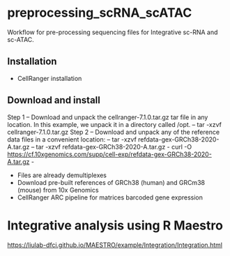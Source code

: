 <!-- GETTING STARTED -->

# preprocessing_scRNA_scATAC
Workflow for pre-processing sequencing files for Integrative sc-RNA and sc-ATAC.

## Installation
- CellRanger installation
## Download and install
Step 1 – Download and unpack the cellranger-7.1.0.tar.gz tar file in any location. In this example, we unpack it in a directory called /opt.
       – tar -xzvf cellranger-7.1.0.tar.gz
Step 2 – Download and unpack any of the reference data files in a convenient location:
       – tar -xzvf refdata-gex-GRCh38-2020-A.tar.gz
       – tar -xzvf refdata-gex-GRCh38-2020-A.tar.gz
       - curl -O https://cf.10xgenomics.com/supp/cell-exp/refdata-gex-GRCh38-2020-A.tar.gz
       - 



* Files are already demultiplexes
* Download pre-built references of GRCh38 (human) and GRCm38 (mouse) from 10x Genomics
* CellRanger ARC pipeline for matrices barcoded gene expression














# Integrative analysis using R Maestro 
https://liulab-dfci.github.io/MAESTRO/example/Integration/Integration.html
